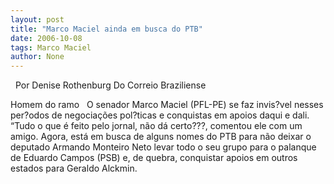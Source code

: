 ```yaml
---
layout: post
title: "Marco Maciel ainda em busca do PTB"
date: 2006-10-08
tags: Marco Maciel
author: None
---
```


&nbsp;
Por Denise Rothenburg
Do Correio Braziliense
&nbsp;

Homem do ramo
&nbsp;
O senador Marco Maciel (PFL-PE) se faz invis?vel nesses per?odos de negociações pol?ticas e conquistas em apoios daqui e dali. “Tudo o que é feito pelo jornal, não dá certo???, comentou ele com um amigo. Agora, está em busca de alguns nomes do PTB para não deixar o deputado Armando Monteiro Neto levar todo o seu grupo para o palanque de Eduardo Campos (PSB) e, de quebra, conquistar apoios em outros estados para Geraldo Alckmin.
&nbsp; 